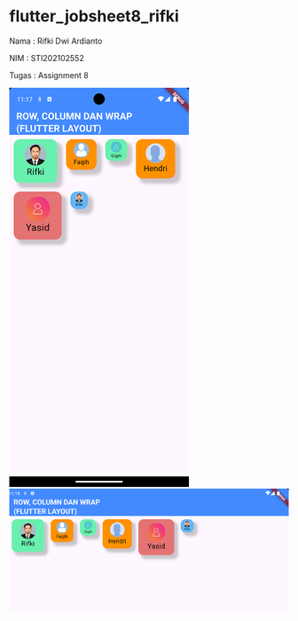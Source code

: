 # flutter_jobsheet8_rifki

Nama    : Rifki Dwi Ardianto

NIM     : STI202102552

Tugas   : Assignment 8



![image](screenshot/Screenshot1.png)
![image](screenshot/Screenshot2.png)
